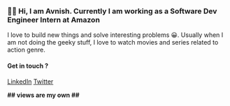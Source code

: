 ### 👋🏼 Hi, I am Avnish. Currently I am working as a Software Dev Engineer Intern at Amazon

I love to build new things and solve interesting problems 😀.
Usually when I am not doing the geeky stuff, I love to watch movies and series related to action genre.

#### Get in touch ?

[LinkedIn]([https://www.linkedin.com/in/avnishchhikara]. "https://www.linkedin.com/in/avnishchhikara")
[Twitter](<[https://twitter.com/avnish_chhikara](https://twitter.com/avnish_chhikara)>)

**## views are my own ##**
